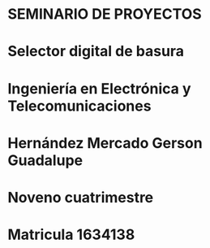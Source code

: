 # SEMINARIO DE PROYECTOS
# Selector digital de basura
# Ingeniería en Electrónica y Telecomunicaciones
# Hernández Mercado Gerson Guadalupe
# Noveno cuatrimestre
# Matricula 1634138
